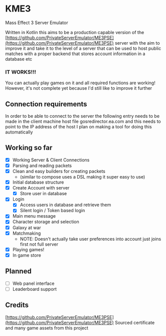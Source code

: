 # KME3

Mass Effect 3 Server Emulator 

Written in Kotlin this aims to be a production capable version of the [https://github.com/PrivateServerEmulator/ME3PSE](https://github.com/PrivateServerEmulator/ME3PSE) server
with the aim to improve it and take it to the level of a server that can be used to host public matches with a proper backend that stores account information in a database etc

### IT WORKS!!!
You can actually play games on it and all required functions are working! However, it's not complete yet
because I'd still like to improve it further

## Connection requirements
In order to be able to connect to the server the following entry needs to be made in the client machine host file
gosredirector.ea.com and this needs to point to the IP address of the host
I plan on making a tool for doing this automatically

## Working so far
- [x] Working Server & Client Connections
- [x] Parsing and reading packets 
- [x] Clean and easy builders for creating packets
  - (similar to compose uses a DSL making it super easy to use)
- [x] Initial database structure
- [x] Create Account with server 
  - [x] Store user in database
- [x] Login 
  - [x] Access users in database and retrieve them
  - [x] Silent login / Token based login
- [x] Main menu message
- [x] Character storage and selection
- [x] Galaxy at war
- [x] Matchmaking 
  - NOTE: Doesn't actually take user preferences into account just joins first not full server
- [x] Playing games!
- [x] In game store

## Planned
- [ ] Web panel interface
- [ ] Leaderboard support

## Credits
[https://github.com/PrivateServerEmulator/ME3PSE](https://github.com/PrivateServerEmulator/ME3PSE)
Sourced certificate and many game assets from this project
